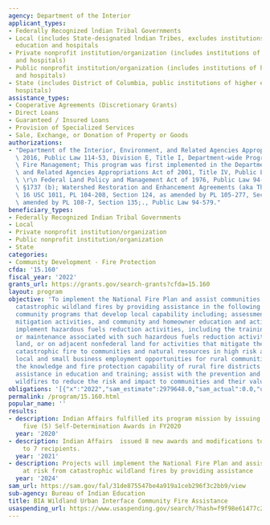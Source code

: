 ```yaml
---
agency: Department of the Interior
applicant_types:
- Federally Recognized lndian Tribal Governments
- Local (includes State-designated lndian Tribes, excludes institutions of higher
  education and hospitals
- Private nonprofit institution/organization (includes institutions of higher education
  and hospitals)
- Public nonprofit institution/organization (includes institutions of higher education
  and hospitals)
- State (includes District of Columbia, public institutions of higher education and
  hospitals)
assistance_types:
- Cooperative Agreements (Discretionary Grants)
- Direct Loans
- Guaranteed / Insured Loans
- Provision of Specialized Services
- Sale, Exchange, or Donation of Property or Goods
authorizations:
- "Department of the Interior, Environment, and Related Agencies Appropriations Act,\
  \ 2016, Public Law 114-53, Division E, Title I, Department-wide Programs, Wildland\
  \ Fire Management; This program was first implemented in the Department of the Interior\
  \ and Related Agencies Appropriations Act of 2001, Title IV, Public Law 106-291.\
  \ \r\n Federal Land Policy and Management Act of 1976, Public Law 94-579, 43 USC\
  \ §1737 (b); Watershed Restoration and Enhancement Agreements (aka The Wyden Amendment),\
  \ 16 USC 1011, PL 104-208, Section 124, as amended by PL 105-277, Section 136, as\
  \ amended by PL 108-7, Section 135;., Public Law 94-579."
beneficiary_types:
- Federally Recognized Indian Tribal Governments
- Local
- Private nonprofit institution/organization
- Public nonprofit institution/organization
- State
categories:
- Community Development - Fire Protection
cfda: '15.160'
fiscal_year: '2022'
grants_url: https://grants.gov/search-grants?cfda=15.160
layout: program
objective: 'To implement the National Fire Plan and assist communities at risk from
  catastrophic wildland fires by providing assistance in the following areas: Provide
  community programs that develop local capability including; assessment and planning,
  mitigation activities, and community and homeowner education and action; plan and
  implement hazardous fuels reduction activities, including the training, monitoring
  or maintenance associated with such hazardous fuels reduction activities, on federal
  land, or on adjacent nonfederal land for activities that mitigate the threat of
  catastrophic fire to communities and natural resources in high risk areas; enhance
  local and small business employment opportunities for rural communities; enhance
  the knowledge and fire protection capability of rural fire districts by providing
  assistance in education and training; assist with the prevention and detection of
  wildfires to reduce the risk and impact to communities and their values.'
obligations: '[{"x":"2022","sam_estimate":2979648.0,"sam_actual":0.0,"usa_spending_actual":16197833.11},{"x":"2023","sam_estimate":0.0,"sam_actual":4099198.0,"usa_spending_actual":4099198.15},{"x":"2024","sam_estimate":268166.0,"sam_actual":0.0,"usa_spending_actual":3806321.79}]'
permalink: /program/15.160.html
popular_name: ''
results:
- description: Indian Affairs fulfilled its program mission by issuing approximately
    five (5) Self-Determination Awards in FY2020
  year: '2020'
- description: Indian Affairs  issued 8 new awards and modifications to existing awards
    to 7 recipients.
  year: '2021'
- description: Projects will implement the National Fire Plan and assist communities
    at risk from catastrophic wildland fires by providing assistance
  year: '2024'
sam_url: https://sam.gov/fal/31de875547be4a919a1ceb296f3c2bb9/view
sub-agency: Bureau of Indian Education
title: BIA Wildland Urban Interface Community Fire Assistance
usaspending_url: https://www.usaspending.gov/search/?hash=f9f98e61477c2bf7c9ac68d264699e23
---
```

